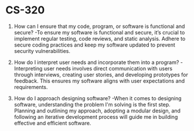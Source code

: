 # CS-320

1. How can I ensure that my code, program, or software is functional and secure?
   -To ensure my software is functional and secure, it’s crucial to implement regular testing, code reviews, and static analysis. Adhere to secure coding practices and keep my software updated to prevent security vulnerabilities.

2. How do I interpret user needs and incorporate them into a program?
   -Interpreting user needs involves direct communication with users through interviews, creating user stories, and developing prototypes for feedback. This ensures my software aligns with user expectations and requirements.

3. How do I approach designing software?
   -When it comes to designing software, understanding the problem I'm solving is the first step. Planning and outlining my approach, adopting a modular design, and following an iterative development process will guide me in building effective and efficient software.
